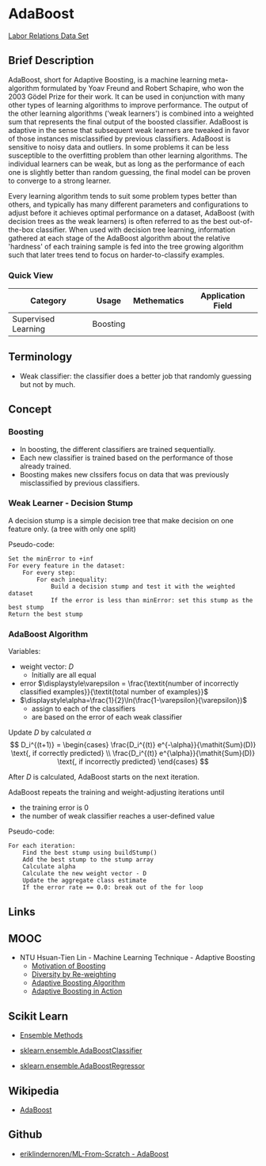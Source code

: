 # AdaBoost

[Labor Relations Data Set](https://archive.ics.uci.edu/ml/datasets/Labor+Relations)

## Brief Description

AdaBoost, short for Adaptive Boosting, is a machine learning meta-algorithm formulated by Yoav Freund and Robert Schapire, who won the 2003 Gödel Prize for their work. It can be used in conjunction with many other types of learning algorithms to improve performance. The output of the other learning algorithms ('weak learners') is combined into a weighted sum that represents the final output of the boosted classifier. AdaBoost is adaptive in the sense that subsequent weak learners are tweaked in favor of those instances misclassified by previous classifiers. AdaBoost is sensitive to noisy data and outliers. In some problems it can be less susceptible to the overfitting problem than other learning algorithms. The individual learners can be weak, but as long as the performance of each one is slightly better than random guessing, the final model can be proven to converge to a strong learner.

Every learning algorithm tends to suit some problem types better than others, and typically has many different parameters and configurations to adjust before it achieves optimal performance on a dataset, AdaBoost (with decision trees as the weak learners) is often referred to as the best out-of-the-box classifier. When used with decision tree learning, information gathered at each stage of the AdaBoost algorithm about the relative 'hardness' of each training sample is fed into the tree growing algorithm such that later trees tend to focus on harder-to-classify examples.

### Quick View

Category|Usage|Methematics|Application Field
--------|-----|-----------|-----------------
Supervised Learning|Boosting||

## Terminology

* Weak classifier: the classifier does a better job that randomly guessing but not by much.

## Concept

### Boosting

* In boosting, the different classifiers are trained sequentially.
* Each new classifier is trained based on the performance of those already trained.
* Boosting makes new clssifers focus on data that was previously misclassified by previous classifiers.

### Weak Learner - Decision Stump

A decision stump is a simple decision tree that make decision on one feature only. (a tree with only one split)

Pseudo-code:

```
Set the minError to +inf
For every feature in the dataset:
    For every step:
        For each inequality:
            Build a decision stump and test it with the weighted dataset
            If the error is less than minError: set this stump as the best stump
Return the best stump
```

### AdaBoost Algorithm

Variables:

* weight vector: $D$
    * Initially are all equal
* error $\displaystyle\varepsilon = \frac{\textit{number of incorrectly classified examples}}{\textit{total number of examples}}$
* $\displaystyle\alpha=\frac{1}{2}\ln(\frac{1-\varepsilon}{\varepsilon})$
    * assign to each of the classifiers
    * are based on the error of each weak classifier

Update $D$ by calculated $\alpha$
$$
D_i^{(t+1)} =
\begin{cases}
    \frac{D_i^{(t)} e^{-\alpha}}{\mathit{Sum}(D)} \text{, if correctly predicted} \\
    \frac{D_i^{(t)} e^{\alpha}}{\mathit{Sum}(D)} \text{, if incorrectly predicted}
\end{cases}
$$

After $D$ is calculated, AdaBoost starts on the next iteration.

AdaBoost repeats the training and weight-adjusting iterations until

* the training error is 0
* the number of weak classifier reaches a user-defined value

Pseudo-code:

```
For each iteration:
    Find the best stump using buildStump()
    Add the best stump to the stump array
    Calculate alpha
    Calculate the new weight vector - D
    Update the aggregate class estimate
    If the error rate == 0.0: break out of the for loop
```

## Links

## MOOC

* NTU Hsuan-Tien Lin - Machine Learning Technique - Adaptive Boosting
    * [Motivation of Boosting](https://youtu.be/hL8DjIHAzZY)
    * [Diversity by Re-weighting](https://youtu.be/pTNKUj_1Dw8)
    * [Adaptive Boosting Algorithm](https://youtu.be/vqTXLTYqbbw)
    * [Adaptive Boosting in Action](https://youtu.be/5wPN87bwoaE)

## Scikit Learn

* [Ensemble Methods](http://scikit-learn.org/stable/modules/ensemble.html)

* [sklearn.ensemble.AdaBoostClassifier](http://scikit-learn.org/stable/modules/generated/sklearn.ensemble.AdaBoostClassifier.html#sklearn.ensemble.AdaBoostClassifier)
* [sklearn.ensemble.AdaBoostRegressor](http://scikit-learn.org/stable/modules/generated/sklearn.ensemble.AdaBoostRegressor.html#sklearn.ensemble.AdaBoostRegressor)

## Wikipedia

* [AdaBoost](https://en.wikipedia.org/wiki/AdaBoost)

## Github

* [eriklindernoren/ML-From-Scratch - AdaBoost](https://github.com/eriklindernoren/ML-From-Scratch/blob/master/mlfromscratch/supervised_learning/adaboost.py)
